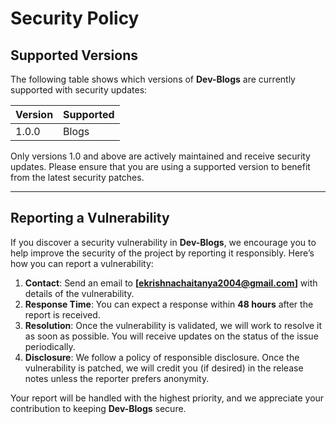 # **Security Policy**

## **Supported Versions**

The following table shows which versions of **Dev-Blogs** are currently supported with security updates:

| Version | Supported          |
| ------- | ------------------ |
| 1.0.0   | Blogs              |

Only versions 1.0 and above are actively maintained and receive security updates. Please ensure that you are using a supported version to benefit from the latest security patches.

---

## **Reporting a Vulnerability**

If you discover a security vulnerability in **Dev-Blogs**, we encourage you to help improve the security of the project by reporting it responsibly. Here’s how you can report a vulnerability:

1. **Contact**: Send an email to **[ekrishnachaitanya2004@gmail.com]** with details of the vulnerability.
2. **Response Time**: You can expect a response within **48 hours** after the report is received.
3. **Resolution**: Once the vulnerability is validated, we will work to resolve it as soon as possible. You will receive updates on the status of the issue periodically.
4. **Disclosure**: We follow a policy of responsible disclosure. Once the vulnerability is patched, we will credit you (if desired) in the release notes unless the reporter prefers anonymity.

Your report will be handled with the highest priority, and we appreciate your contribution to keeping **Dev-Blogs** secure.
